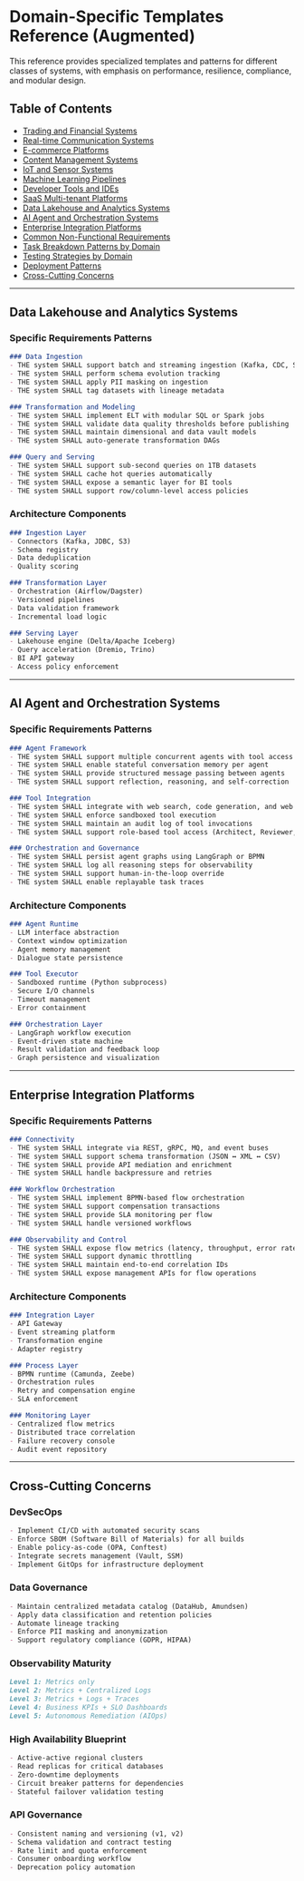 # Domain-Specific Templates Reference (Augmented)

This reference provides specialized templates and patterns for different classes of systems, with emphasis on performance, resilience, compliance, and modular design.

## Table of Contents

- [Trading and Financial Systems](#trading-and-financial-systems)
- [Real-time Communication Systems](#real-time-communication-systems)
- [E-commerce Platforms](#e-commerce-platforms)
- [Content Management Systems](#content-management-systems)
- [IoT and Sensor Systems](#iot-and-sensor-systems)
- [Machine Learning Pipelines](#machine-learning-pipelines)
- [Developer Tools and IDEs](#developer-tools-and-ides)
- [SaaS Multi-tenant Platforms](#saas-multi-tenant-platforms)
- [Data Lakehouse and Analytics Systems](#data-lakehouse-and-analytics-systems)
- [AI Agent and Orchestration Systems](#ai-agent-and-orchestration-systems)
- [Enterprise Integration Platforms](#enterprise-integration-platforms)
- [Common Non-Functional Requirements](#common-non-functional-requirements)
- [Task Breakdown Patterns by Domain](#task-breakdown-patterns-by-domain)
- [Testing Strategies by Domain](#testing-strategies-by-domain)
- [Deployment Patterns](#deployment-patterns)
- [Cross-Cutting Concerns](#cross-cutting-concerns)

---

## Data Lakehouse and Analytics Systems

### Specific Requirements Patterns
```markdown
### Data Ingestion
- THE system SHALL support batch and streaming ingestion (Kafka, CDC, S3)
- THE system SHALL perform schema evolution tracking
- THE system SHALL apply PII masking on ingestion
- THE system SHALL tag datasets with lineage metadata

### Transformation and Modeling
- THE system SHALL implement ELT with modular SQL or Spark jobs
- THE system SHALL validate data quality thresholds before publishing
- THE system SHALL maintain dimensional and data vault models
- THE system SHALL auto-generate transformation DAGs

### Query and Serving
- THE system SHALL support sub-second queries on 1TB datasets
- THE system SHALL cache hot queries automatically
- THE system SHALL expose a semantic layer for BI tools
- THE system SHALL support row/column-level access policies
```

### Architecture Components
```markdown
### Ingestion Layer
- Connectors (Kafka, JDBC, S3)
- Schema registry
- Data deduplication
- Quality scoring

### Transformation Layer
- Orchestration (Airflow/Dagster)
- Versioned pipelines
- Data validation framework
- Incremental load logic

### Serving Layer
- Lakehouse engine (Delta/Apache Iceberg)
- Query acceleration (Dremio, Trino)
- BI API gateway
- Access policy enforcement
```

---

## AI Agent and Orchestration Systems

### Specific Requirements Patterns
```markdown
### Agent Framework
- THE system SHALL support multiple concurrent agents with tool access
- THE system SHALL enable stateful conversation memory per agent
- THE system SHALL provide structured message passing between agents
- THE system SHALL support reflection, reasoning, and self-correction

### Tool Integration
- THE system SHALL integrate with web search, code generation, and web scraping tools
- THE system SHALL enforce sandboxed tool execution
- THE system SHALL maintain an audit log of tool invocations
- THE system SHALL support role-based tool access (Architect, Reviewer, etc.)

### Orchestration and Governance
- THE system SHALL persist agent graphs using LangGraph or BPMN
- THE system SHALL log all reasoning steps for observability
- THE system SHALL support human-in-the-loop override
- THE system SHALL enable replayable task traces
```

### Architecture Components
```markdown
### Agent Runtime
- LLM interface abstraction
- Context window optimization
- Agent memory management
- Dialogue state persistence

### Tool Executor
- Sandboxed runtime (Python subprocess)
- Secure I/O channels
- Timeout management
- Error containment

### Orchestration Layer
- LangGraph workflow execution
- Event-driven state machine
- Result validation and feedback loop
- Graph persistence and visualization
```

---

## Enterprise Integration Platforms

### Specific Requirements Patterns
```markdown
### Connectivity
- THE system SHALL integrate via REST, gRPC, MQ, and event buses
- THE system SHALL support schema transformation (JSON ↔ XML ↔ CSV)
- THE system SHALL provide API mediation and enrichment
- THE system SHALL handle backpressure and retries

### Workflow Orchestration
- THE system SHALL implement BPMN-based flow orchestration
- THE system SHALL support compensation transactions
- THE system SHALL provide SLA monitoring per flow
- THE system SHALL handle versioned workflows

### Observability and Control
- THE system SHALL expose flow metrics (latency, throughput, error rate)
- THE system SHALL support dynamic throttling
- THE system SHALL maintain end-to-end correlation IDs
- THE system SHALL expose management APIs for flow operations
```

### Architecture Components
```markdown
### Integration Layer
- API Gateway
- Event streaming platform
- Transformation engine
- Adapter registry

### Process Layer
- BPMN runtime (Camunda, Zeebe)
- Orchestration rules
- Retry and compensation engine
- SLA enforcement

### Monitoring Layer
- Centralized flow metrics
- Distributed trace correlation
- Failure recovery console
- Audit event repository
```

---

## Cross-Cutting Concerns

### DevSecOps
```markdown
- Implement CI/CD with automated security scans
- Enforce SBOM (Software Bill of Materials) for all builds
- Enable policy-as-code (OPA, Conftest)
- Integrate secrets management (Vault, SSM)
- Implement GitOps for infrastructure deployment
```

### Data Governance
```markdown
- Maintain centralized metadata catalog (DataHub, Amundsen)
- Apply data classification and retention policies
- Automate lineage tracking
- Enforce PII masking and anonymization
- Support regulatory compliance (GDPR, HIPAA)
```

### Observability Maturity
```markdown
Level 1: Metrics only  
Level 2: Metrics + Centralized Logs  
Level 3: Metrics + Logs + Traces  
Level 4: Business KPIs + SLO Dashboards  
Level 5: Autonomous Remediation (AIOps)
```

### High Availability Blueprint
```markdown
- Active-active regional clusters
- Read replicas for critical databases
- Zero-downtime deployments
- Circuit breaker patterns for dependencies
- Stateful failover validation testing
```

### API Governance
```markdown
- Consistent naming and versioning (v1, v2)
- Schema validation and contract testing
- Rate limit and quota enforcement
- Consumer onboarding workflow
- Deprecation policy automation
```
